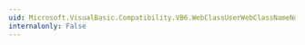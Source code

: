 ```yaml
---
uid: Microsoft.VisualBasic.Compatibility.VB6.WebClassUserWebClassNameNotOptional
internalonly: False
---
```

